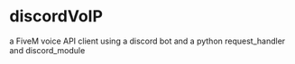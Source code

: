 # discordVoIP
a FiveM voice API client using a discord bot and a python request_handler and discord_module
